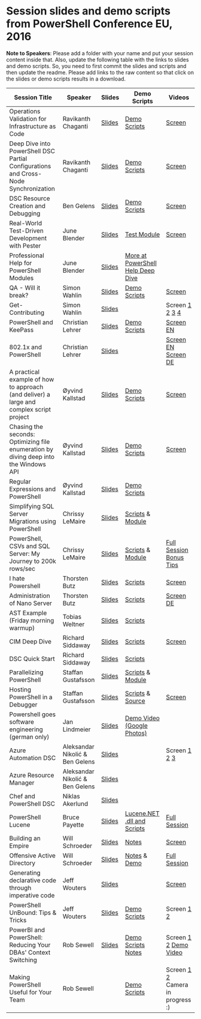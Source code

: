 # Session slides and demo scripts from PowerShell Conference EU, 2016

**Note to Speakers**: Please add a folder with your name and put your session content inside that. Also, update the following table with the links to slides and demo scripts. So, you need to first commit the slides and scripts and then update the readme. Please add links to the raw content so that click on the slides or demo scripts results in a download.

| Session Title  | Speaker | Slides | Demo Scripts | Videos |
| ------------- | ------------- | ------------- | ------------- | ------------- |
| Operations Validation for Infrastructure as Code  | Ravikanth Chaganti  | [Slides](https://github.com/psconfeu/2016/raw/master/Ravikanth%20Chaganti/OVF/psconfeu-2016_operations-validation-framework_Ravikanth-Chaganti.pptx)| [Demo Scripts](https://github.com/psconfeu/2016/raw/master/Ravikanth%20Chaganti/OVF/Demos.zip) | [Screen](https://www.youtube.com/watch?v=vmEeTBSWd5s)
| Deep Dive into PowerShell DSC Partial Configurations and Cross-Node Synchronization  | Ravikanth Chaganti  | [Slides](https://github.com/psconfeu/2016/raw/master/Ravikanth%20Chaganti/PCandCNS/psconfeu-2016_partial-config_cross-machice-sync_Ravikanth-Chaganti.pptx) | [Demo Scripts](https://github.com/psconfeu/2016/raw/master/Ravikanth%20Chaganti/PCandCNS/Demos.zip) | [Screen](https://www.youtube.com/watch?v=k1zHJZflS8Y)
| DSC Resource Creation and Debugging  | Ben Gelens  | [Slides](https://github.com/psconfeu/2016/raw/master/Ben%20Gelens/DSCResCreateDebug/DSC_Resource_Creation_and_Debugging.pptx) | [Demo Scripts](https://github.com/psconfeu/2016/raw/master/Ben%20Gelens/DSCResCreateDebug/Demos.zip) | [Screen](https://www.youtube.com/watch?v=O7OO8YQs5s0)
| Real-World Test-Driven Development with Pester | June Blender | [Slides](https://github.com/psconfeu/2016/blob/master/June%20Blender/RealWorldPesterTDD/PesterTDD-PSConfEU.pptx) | [Test Module](https://github.com/psconfeu/2016/blob/master/June%20Blender/RealWorldPesterTDD/ManageProfiles.zip) | [Screen](https://www.youtube.com/watch?v=gssAtCeMOoo)
| Professional Help for PowerShell Modules | June Blender | [Slides](https://github.com/psconfeu/2016/blob/master/June%20Blender/WritingHelpForPowerShellModules/ProfessionalHelpModules.pptx) | [More at PowerShell Help Deep Dive](https://github.com/juneb/PowerShellHelpDeepDive)|
| QA - Will it break? | Simon Wahlin | [Slides](https://github.com/psconfeu/2016/raw/master/Simon%20Wahlin/QA-Will%20It%20Break/QA-Will%20it%20beak.pptx) | [Demo Scripts](https://github.com/psconfeu/2016/raw/master/Simon%20Wahlin/QA-Will%20It%20Break/QA-WillItBreak.zip) | [Screen](https://www.youtube.com/watch?v=hLfFRjcbMTY)
| Get-Contributing | Simon Wahlin | [Slides](https://github.com/psconfeu/2016/raw/master/Simon%20Wahlin/Get-Contributing/Get-Contributing.pptx) | | Screen [1](https://www.youtube.com/watch?v=McQ8-3MmiUM) [2](https://www.youtube.com/watch?v=eB_uPu1eA94) [3](https://www.youtube.com/watch?v=eEncQDM-uLE) [4](https://www.youtube.com/watch?v=xMgypjIv-FM) | 
| PowerShell and KeePass | Christian Lehrer | [Slides](https://github.com/psconfeu/2016/blob/master/Christian%20Lehrer/PowerShell%2BKeePass/Slides-KeePass%2BPowerShell.zip) | [Demo Scripts](https://github.com/psconfeu/2016/blob/master/Christian%20Lehrer/PowerShell%2BKeePass/Scripts-KeePass%2BPowerShell.zip)  | [Screen EN](https://www.youtube.com/watch?v=LP5whIs42Jw) ||
| 802.1x and PowerShell | Christian Lehrer | [Slides](https://github.com/psconfeu/2016/blob/master/Christian%20Lehrer/802.1X/SystemCenterPowerShellandNAC.pptx)|  | [Screen EN](https://www.youtube.com/watch?v=q_LG--SKmwM) [Screen DE](https://www.youtube.com/watch?v=KbpKyClcL_Y) ||
| A practical example of how to approach (and deliver) a large and complex script project | Øyvind Kallstad | [Slides](https://github.com/psconfeu/2016/blob/master/%C3%98yvind%20Kallstad/ScriptProject/ok_PracticalScriptProject.pptx) | [Demo Scripts](https://github.com/psconfeu/2016/blob/master/%C3%98yvind%20Kallstad/ScriptProject/Move-HomeArea.ps1) | [Screen](https://www.youtube.com/watch?v=KVDGxMCKRzE) ||
| Chasing the seconds: Optimizing file enumeration by diving deep into the Windows API | Øyvind Kallstad | [Slides](https://github.com/psconfeu/2016/blob/master/%C3%98yvind%20Kallstad/ChasingTheSeconds/ok_ChasingTheSeconds.pptx) | [Demo Scripts](https://github.com/psconfeu/2016/blob/master/%C3%98yvind%20Kallstad/ChasingTheSeconds/ChasingTheSeconds_Demo.zip) | [Screen](https://www.youtube.com/watch?v=erwAsXZnQ58) ||
| Regular Expressions and PowerShell | Øyvind Kallstad | [Slides](https://github.com/psconfeu/2016/blob/master/%C3%98yvind%20Kallstad/RegEx/ok_Regex.pptx) | [Demo Scripts](https://github.com/psconfeu/2016/blob/master/%C3%98yvind%20Kallstad/RegEx/RegEx_Demo.zip) | ||
| Simplifying SQL Server Migrations using PowerShell | Chrissy LeMaire | [Slides](https://github.com/psconfeu/2016/raw/master/Chrissy%20LeMaire/SimplifyingSqlMigrations/psconfeu_lemaire_simplifying_redistrib.pptx) | [Scripts](https://github.com/psconfeu/2016/raw/master/Chrissy%20LeMaire/SimplifyingSqlMigrations/code.zip) &amp; [Module](https://github.com/ctrlbold/dbatools) | ||
| PowerShell, CSVs and SQL Server: My Journey to 200k rows/sec | Chrissy LeMaire | [Slides](https://github.com/psconfeu/2016/raw/master/Chrissy%20LeMaire/JourneyTo200k/psconfeu_lemaire_journey_redistrib.pptx) | [Scripts](https://github.com/psconfeu/2016/raw/master/Chrissy%20LeMaire/JourneyTo200k/code.zip) &amp; [Module](https://github.com/ctrlbold/SqlImportSpeedTest) | [Full Session](https://www.youtube.com/watch?v=Tz7A0vfZpRo) [Bonus Tips](https://www.youtube.com/watch?v=TbOYfkF9eYY) ||
| I hate Powershell | Thorsten Butz | [Slides](https://github.com/psconfeu/2016/raw/master/Thorsten%20Butz/iHatePowershell/psconfEU_iHatePoSh_thorstenbutz.pptx) | [Scripts](https://github.com/psconfeu/2016/raw/master/Thorsten%20Butz/iHatePowershell/Demo) | [Screen](https://www.youtube.com/watch?v=FryjGPJ_aFY)
| Administration of Nano Server | Thorsten Butz | [Slides](https://github.com/psconfeu/2016/raw/master/Thorsten%20Butz/Administration%20of%20Nano%20Server/psconfEU_nano_thorstenbutz.pptx) | [Scripts](https://github.com/psconfeu/2016/raw/master/Thorsten%20Butz/Administration%20of%20Nano%20Server/Demo/Demo.zip) | [Screen DE](https://www.youtube.com/watch?v=a3bLC9P6bLI) ||
| AST Example (Friday morning warmup)| Tobias Weltner | [Slides]() | [Scripts](https://github.com/psconfeu/2016/raw/master/Tobias%20Weltner/FridayWarmup) | ||
| CIM Deep Dive | Richard Siddaway | [Slides](https://github.com/psconfeu/2016/raw/master/Richard%20Siddaway/CIMDeepDive/CIMworkshopEU.pps) | [Scripts](https://github.com/psconfeu/2016/raw/master/Richard%20Siddaway/CIMDeepDive/Scripts.zip) | [Screen](https://www.youtube.com/watch?v=ry4DLGEyl-Y) ||
| DSC Quick Start | Richard Siddaway | [Slides](https://github.com/psconfeu/2016/raw/master/Richard%20Siddaway/DSCquickstart/DSCquickview.pps) | [Scripts](https://github.com/psconfeu/2016/raw/master/Richard%20Siddaway/DSCquickstart/Scripts.zip) | ||
| Parallelizing PowerShell | Staffan Gustafsson | [Slides](https://github.com/psconfeu/2016/raw/master/Staffan%20Gustafsson/ParallelizingPowerShell/Parallelizing_PowerShell.pptx) | [Scripts](https://github.com/psconfeu/2016/raw/master/Staffan%20Gustafsson/ParallelizingPowerShell/Parallel.zip) &amp; [Module](https://github.com/powercode/PSParallel) | ||
| Hosting PowerShell in a Debugger | Staffan Gustafsson | [Slides](https://github.com/psconfeu/2016/raw/master/Staffan%20Gustafsson/HostingPowerShellInDebugger/Hosting_PowerShell_in_a_Debugger.pptx) | [Scripts](https://github.com/psconfeu/2016/raw/master/Staffan%20Gustafsson/HostingPowerShellInDebugger/HostingPowerShellInADebugger.zip) &amp; [Source](https://github.com/powercode/PSExt) | [Screen](https://www.youtube.com/watch?v=oRZ4jPijwcg) ||
| Powershell goes software engineering (german only) | Jan Lindmeier | [Slides](https://github.com/psconfeu/2016/blob/master/Jan-Lindmeier/PowerShell%20goes%20Software%20Engineering_masterslide.pptx) | [Demo Video (Google Photos)](https://photos.google.com/share/AF1QipPQr81vojfH0AWPzOs6YsnxIjXkablZsohhiwarVr47CXy6t1zwZxnwxFg2VCNEkg?key=Yld5UWJfN19LVE5mMk1LSjhaTE5PRFpWck9BQWJB)
| Azure Automation DSC  | Aleksandar Nikolić & Ben Gelens  | [Slides](https://github.com/psconfeu/2016/raw/master/Ben%20Gelens/AADSC/Azure_Automation_DSC_v3.1.pptx) | | Screen [1](https://www.youtube.com/watch?v=roePaJTs5jw) [2](https://www.youtube.com/watch?v=ZKx-MfbsNdQ) [3](https://www.youtube.com/watch?v=tYefgjpWHhc) ||
| Azure Resource Manager  | Aleksandar Nikolić & Ben Gelens  | [Slides](https://github.com/psconfeu/2016/raw/master/Ben%20Gelens/ARM/ARM_v2.pptx) ||
| Chef and PowerShell DSC | Niklas Akerlund | [Slides](https://github.com/psconfeu/2016/blob/master/Niklas%20Akerlund/psconfeu_chef_DSC_niak.pdf)||
| PowerShell Lucene | Bruce Payette | [Slides](https://github.com/psconfeu/2016/blob/master/Bruce%20Payette/PowerShell%20Lucene/PowerShellLucene.pptx) | [Lucene.NET .dll and Scripts](https://github.com/psconfeu/2016/blob/master/Bruce%20Payette/PowerShell%20Lucene/Lucene.NET_and_examples.zip) | [Full Session](https://www.youtube.com/watch?v=WOEmlc3tkTU) ||
| Building an Empire | Will Schroeder | [Slides](https://github.com/psconfeu/2016/blob/master/Will%20Schroeder/BuildingAnEmpire/psconfeu_empire.pptx) | [Notes](https://github.com/psconfeu/2016/blob/master/Will%20Schroeder/BuildingAnEmpire/notes.txt) | [Screen](https://www.youtube.com/watch?v=OxHCvKafGhE) ||
| Offensive Active Directory | Will Schroeder | [Slides](https://github.com/psconfeu/2016/blob/master/Will%20Schroeder/OffensiveActiveDirectory/psconfeu_powerview.pptx) | [Notes](https://github.com/psconfeu/2016/blob/master/Will%20Schroeder/OffensiveActiveDirectory/notes.txt) &amp; [Demo](https://github.com/psconfeu/2016/blob/master/Will%20Schroeder/OffensiveActiveDirectory/demo.txt) | [Full Session](https://www.youtube.com/watch?v=6FrQDXKTRPQ) ||
| Generating declarative code through imperative code | Jeff Wouters | [Slides](https://github.com/psconfeu/2016/blob/master/Jeff%20Wouters/Generating%20declarative%20code%20through%20imperative%20code/Generating%20declarative%20code%20through%20imperative%20code.pptx) |  | [Screen](https://www.youtube.com/watch?v=WAFEi2vJdZc) ||
| PowerShell UnBound: Tips & Tricks | Jeff Wouters | [Slides](https://github.com/psconfeu/2016/blob/master/Jeff%20Wouters/PowerShell%20Tips%20%26%20Tricks/PowerShell%20Unbound%20-%20Tips%20%26%20Tricks.pptx) | [Demo Scripts](https://github.com/psconfeu/2016/blob/master/Jeff%20Wouters/PowerShell%20Tips%20%26%20Tricks/PowerShell%20Unbound.zip) | Screen [1](https://www.youtube.com/watch?v=pTC-IF9y1lQ) [2](https://www.youtube.com/watch?v=ntY6bssqJxk) ||
| PowerBI and PowerShell: Reducing Your DBAs' Context Switching | Rob Sewell | [Slides](https://github.com/psconfeu/2016/blob/master/Rob%20Sewell/PowerBI%20and%20PowerShell/PowerBI%20and%20PowerShell%20Reducing%20your%20DBAs%20context%20switching.pptx) | [Demo Scripts](https://github.com/psconfeu/2016/blob/master/Rob%20Sewell/PowerBI%20and%20PowerShell/PowerBI%20and%20PowerShell%20Reducing%20your%20DBAs%20context%20switching.zip) [Notes](https://github.com/psconfeu/2016/blob/master/Rob%20Sewell/PowerBI%20and%20PowerShell/PowerBI%20and%20PowerShell%20Reducing%20your%20DBAs%20context%20switching.docx) | Screen [1](https://www.youtube.com/watch?v=9BKlrOjMWXk) [2](https://www.youtube.com/watch?v=KIsPXCeIlJw) [Demo Video](https://github.com/psconfeu/2016/blob/master/Rob%20Sewell/PowerBI%20and%20PowerShell/PowerBI%20and%20PowerShell%20Reducing%20your%20DBAs%20context%20switching.webm) ||
| Making PowerShell Useful for Your Team | Rob Sewell |  | [Demo Scripts](https://github.com/psconfeu/2016/blob/master/Rob%20Sewell/Making%20PowerShell%20Useful%20for%20Your%20Team/Making%20PowerShell%20Useful%20for%20Your%20Team.zip) | Screen [1](https://www.youtube.com/watch?v=cPjVY0fcQek) [2](https://www.youtube.com/watch?v=P7Dz3I6ud-8) Camera in progress :) ||

